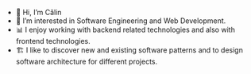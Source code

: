 - 👋 Hi, I’m Călin
- 👀 I’m interested in Software Engineering and Web Development.
- 📊 I enjoy working with backend related technologies and also with frontend technologies. 
- 🏗️ I like to discover new and existing software patterns and to design software architecture for different projects.

<!---
clnnn/clnnn is a ✨ special ✨ repository because its `README.md` (this file) appears on your GitHub profile.
You can click the Preview link to take a look at your changes.
--->
